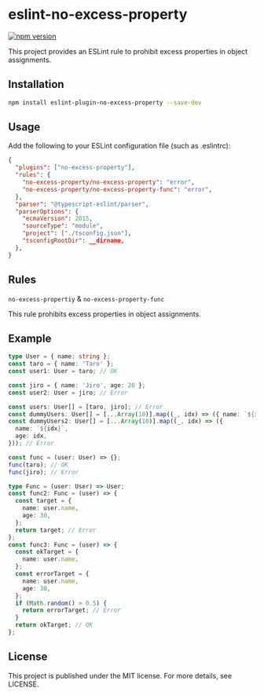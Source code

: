 # eslint-no-excess-property

[![npm version](https://badge.fury.io/js/eslint-plugin-no-excess-property.svg)](https://badge.fury.io/js/eslint-plugin-no-excess-property)

This project provides an ESLint rule to prohibit excess properties in object assignments.

## Installation

```sh
npm install eslint-plugin-no-excess-property --save-dev
```

## Usage

Add the following to your ESLint configuration file (such as .eslintrc):

```json
{
  "plugins": ["no-excess-property"],
  "rules": {
    "no-excess-property/no-excess-property": "error",
    "no-excess-property/no-excess-property-func": "error",
  },
  "parser": "@typescript-eslint/parser",
  "parserOptions": {
    "ecmaVersion": 2015,
    "sourceType": "module",
    "project": ["./tsconfig.json"],
    "tsconfigRootDir": __dirname,
  },
}
```

## Rules

`no-excess-propertiy` & `no-excess-property-func`

This rule prohibits excess properties in object assignments.

## Example

```typescript
type User = { name: string };
const taro = { name: 'Taro' };
const user1: User = taro; // OK

const jiro = { name: 'Jiro', age: 20 };
const user2: User = jiro; // Error

const users: User[] = [taro, jiro]; // Error
const dummyUsers: User[] = [...Array(10)].map((_, idx) => ({ name: `${idx}` })); // OK
const dummyUsers2: User[] = [...Array(10)].map((_, idx) => ({
  name: `${idx}`,
  age: idx,
})); // Error

const func = (user: User) => {};
func(taro); // OK
func(jiro); // Error

type Func = (user: User) => User;
const func2: Func = (user) => {
  const target = {
    name: user.name,
    age: 30,
  };
  return target; // Error
};
const func3: Func = (user) => {
  const okTarget = {
    name: user.name,
  };
  const errorTarget = {
    name: user.name,
    age: 30,
  };
  if (Math.random() > 0.5) {
    return errorTarget; // Error
  }
  return okTarget; // OK
};
```

## License

This project is published under the MIT license. For more details, see LICENSE.
